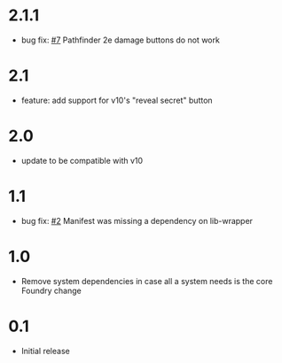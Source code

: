 # 2.1.1

- bug fix: [#7](https://github.com/kaelad02/show-secrets/issues/7) Pathfinder 2e damage buttons do not work

# 2.1

- feature: add support for v10's "reveal secret" button

# 2.0

- update to be compatible with v10

# 1.1

- bug fix: [#2](https://github.com/kaelad02/show-secrets/issues/2) Manifest was missing a dependency on lib-wrapper

# 1.0

- Remove system dependencies in case all a system needs is the core Foundry change

# 0.1

- Initial release
